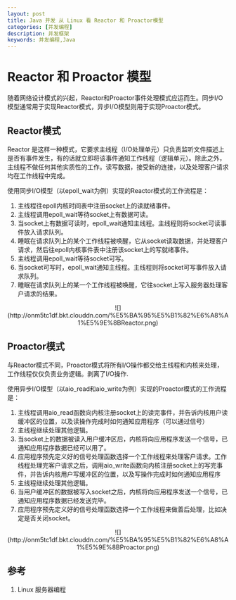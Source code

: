 ```yaml
---
layout: post
title: Java 并发 从 Linux 看 Reactor 和 Proactor模型
categories: [并发编程]
description: 并发框架
keywords: 并发编程,Java
---
```


# Reactor 和 Proactor 模型
随着网络设计模式的兴起，Reactor和Proactor事件处理模式应运而生。同步I/O模型通常用于实现Reactor模式，异步I/O模型则用于实现Proactor模式。

## Reactor模式
Reactor 是这样一种模式，它要求主线程（I/O处理单元）只负责监听文件描述上是否有事件发生，有的话就立即将该事件通知工作线程（逻辑单元）。除此之外，主线程不做任何其他实质性的工作。读写数据，接受新的连接，以及处理客户请求均在工作线程中完成。

使用同步I/O模型（以epoll_wait为例）实现的Reactor模式的工作流程是：

1. 主线程往epoll内核时间表中注册socket上的读就绪事件。
2. 主线程调用epoll_wait等待socket上有数据可读。
3. 当socket上有数据可读时，epoll_wait通知主线程。主线程则将socket可读事件放入请求队列。
4. 睡眠在请求队列上的某个工作线程被唤醒，它从socket读取数据，并处理客户请求，然后往epoll内核事件表中注册该socket上的写就绪事件。
5. 主线程调用epoll_wait等待socket可写。
6. 当socket可写时，epoll_wait通知主线程。主线程则将socket可写事件放入请求队列。
7. 睡眠在请求队列上的某一个工作线程被唤醒，它往socket上写入服务器处理客户请求的结果。
<center>![](http://onm5tc1df.bkt.clouddn.com/%E5%BA%95%E5%B1%82%E6%A8%A1%E5%9E%8BReactor.png)</center>

## Proactor模式
与Reactor模式不同，Proactor模式将所有I/O操作都交给主线程和内核来处理，工作线程仅仅负责业务逻辑。剥离了I/O操作.

使用异步I/O模型（以aio_read和aio_write为例）实现的Proactor模式的工作流程是：

1. 主线程调用aio_read函数向内核注册socket上的读完事件，并告诉内核用户读缓冲区的位置，以及读操作完成时如何通知应用程序（可以通过信号）
2. 主线程继续处理其他逻辑。
3. 当socket上的数据被读入用户缓冲区后，内核将向应用程序发送一个信号，已通知应用程序数据已经可以用了。
4. 应用程序预先定义好的信号处理函数选择一个工作线程来处理客户请求。工作线程处理完客户请求之后，调用aio_write函数向内核注册socket上的写完事件，并告诉内核用户写缓冲区的位置，以及写操作完成时如何通知应用程序
5. 主线程继续处理其他逻辑。
6. 当用户缓冲区的数据被写入socket之后，内核将向应用程序发送一个信号，已通知应用程序数据已经发送完毕。
7. 应用程序预先定义好的信号处理函数选择一个工作线程来做善后处理，比如决定是否关闭socket。
<center>![](http://onm5tc1df.bkt.clouddn.com/%E5%BA%95%E5%B1%82%E6%A8%A1%E5%9E%8BProactor.png)</center>

## 参考
1. Linux 服务器编程